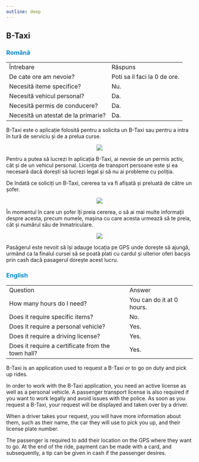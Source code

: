```yaml
---
outline: deep
---
```


## B-Taxi

### <span style="color: #0088CC">Română</span>
<table>
    <tr>
        <td>Întrebare</td>
        <td>Răspuns</td>
    </tr>
    <tr>
        <td>De cate ore am nevoie?</td>
        <td>Poti sa il faci la 0 de ore.</td>
    </tr>
    <tr>
        <td>Necesită iteme specifice?</td>
        <td>Nu.</td>
    </tr>
    <tr>
        <td>Necesită vehicul personal?</td>
        <td>Da.</td>
    </tr>
    <tr>
        <td>Necesită permis de conducere?</td>
        <td>Da.</td>
    </tr>
    <tr>
        <td>Necesită un atestat de la primarie?</td>
        <td>Da.</td>
    </tr>
</table>

B-Taxi este o aplicație folosită pentru a solicita un B-Taxi sau pentru a intra în tură de serviciu și de a prelua curse.

<p align="center"><img src="https://i.imgur.com/0sTqJrA.png"/></p>

Pentru a putea să lucrezi în aplicația B-Taxi, ai nevoie de un permis activ, cât și de un vehicul personal. Licența de transport persoane este și ea necesară dacă dorești să lucrezi legal și să nu ai probleme cu poliția.

De îndată ce soliciți un B-Taxi, cererea ta va fi afișată și preluată de către un șofer.

<p align="center"><img src="https://i.imgur.com/JTQ3crS.png"/></p>


În momentul în care un șofer îți preia cererea, o să ai mai multe informații despre acesta, precum numele, mașina cu care acesta urmează să te preia, cât și numărul său de înmatriculare.

<p align="center"><img src="https://i.imgur.com/da9h8Zc.png"/></p>

Pasăgerul este nevoit să își adauge locația pe GPS unde dorește să ajungă, urmând ca la finalul cursei să se poată plati cu cardul și ulterior oferi bacșis prin cash dacă pasagerul dorește acest lucru.


### <span style="color: #0088CC">English</span>

<table>
    <tr>
        <td>Question</td>
        <td>Answer</td>
    </tr>
    <tr>
        <td>How many hours do I need?</td>
        <td>You can do it at 0 hours.</td>
    </tr>
    <tr>
        <td>Does it require specific items?</td>
        <td>No.</td>
    </tr>
    <tr>
        <td>Does it require a personal vehicle?</td>
        <td>Yes.</td>
    </tr>
    <tr>
        <td>Does it require a driving license?</td>
        <td>Yes.</td>
    </tr>
    <tr>
        <td>Does it require a certificate from the town hall?</td>
        <td>Yes.</td>
    </tr>
</table>

B-Taxi is an application used to request a B-Taxi or to go on duty and pick up rides.

In order to work with the B-Taxi application, you need an active license as well as a personal vehicle. A passenger transport license is also required if you want to work legally and avoid issues with the police. As soon as you request a B-Taxi, your request will be displayed and taken over by a driver.

When a driver takes your request, you will have more information about them, such as their name, the car they will use to pick you up, and their license plate number.

The passenger is required to add their location on the GPS where they want to go. At the end of the ride, payment can be made with a card, and subsequently, a tip can be given in cash if the passenger desires.